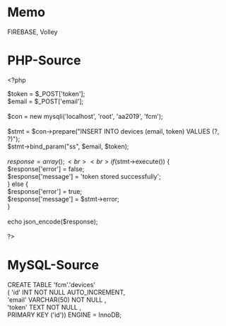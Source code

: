 # Memo

FIREBASE, Volley

# PHP-Source

&lt;?php

$token = $_POST['token'];<br>
$email = $_POST['email'];<br>
<br>
$con = new mysqli('localhost', 'root', 'aa2019', 'fcm');<br>
<br>
$stmt = $con->prepare("INSERT INTO devices (email, token) VALUES (?, ?)");<br>
$stmt->bind_param("ss", $email, $token);<br>
<br>
$response = array();<br>
<br>
if ($stmt->execute()) {<br>
  $response['error'] = false;<br>
  $response['message'] = 'token stored successfully';<br>
} else {<br>
  $response['error'] = true;<br>
  $response['message'] = $stmt->error;<br>
}<br>
<br>
echo json_encode($response);<br>
<br>
?><br>


# MySQL-Source

CREATE TABLE 'fcm'.'devices' <br>
    ( 'id' INT NOT NULL AUTO_INCREMENT, <br>
      'email' VARCHAR(50) NOT NULL , <br>
      'token' TEXT NOT NULL , <br>
      PRIMARY KEY ('id')) ENGINE = InnoDB;
